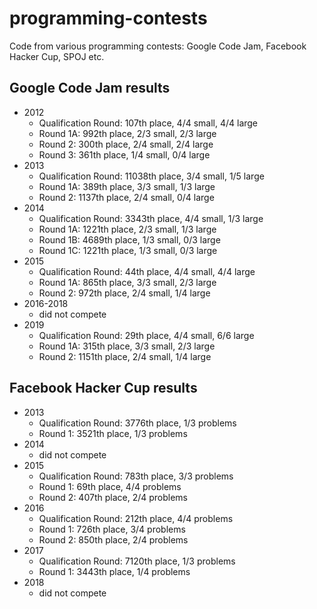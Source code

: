 # programming-contests

Code from various programming contests: Google Code Jam, Facebook Hacker Cup, SPOJ etc.

## Google Code Jam results

- 2012
  - Qualification Round: 107th place, 4/4 small, 4/4 large
  - Round 1A: 992th place, 2/3 small, 2/3 large
  - Round 2: 300th place, 2/4 small, 2/4 large
  - Round 3: 361th place, 1/4 small, 0/4 large
- 2013
  - Qualification Round: 11038th place, 3/4 small, 1/5 large
  - Round 1A: 389th place, 3/3 small, 1/3 large
  - Round 2: 1137th place, 2/4 small, 0/4 large
- 2014
  - Qualification Round: 3343th place, 4/4 small, 1/3 large
  - Round 1A: 1221th place, 2/3 small, 1/3 large
  - Round 1B: 4689th place, 1/3 small, 0/3 large
  - Round 1C: 1221th place, 1/3 small, 0/3 large
- 2015
  - Qualification Round: 44th place, 4/4 small, 4/4 large
  - Round 1A: 865th place, 3/3 small, 2/3 large
  - Round 2: 972th place, 2/4 small, 1/4 large
- 2016-2018
  - did not compete
- 2019
  - Qualification Round: 29th place, 4/4 small, 6/6 large
  - Round 1A: 315th place, 3/3 small, 2/3 large
  - Round 2: 1151th place, 2/4 small, 1/4 large

## Facebook Hacker Cup results

- 2013
  - Qualification Round: 3776th place, 1/3 problems
  - Round 1: 3521th place, 1/3 problems
- 2014
  - did not compete
- 2015
  - Qualification Round: 783th place, 3/3 problems
  - Round 1: 69th place, 4/4 problems
  - Round 2: 407th place, 2/4 problems
- 2016
  - Qualification Round: 212th place, 4/4 problems
  - Round 1: 726th place, 3/4 problems
  - Round 2: 850th place, 2/4 problems
- 2017
  - Qualification Round: 7120th place, 1/3 problems
  - Round 1: 3443th place, 1/4 problems
- 2018
  - did not compete
